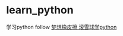 # learn_python
学习python
follow [梦想橡皮擦 滚雪球学python](https://dream.blog.csdn.net/category_10573584.html)
